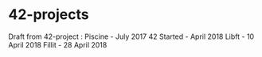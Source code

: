 # 42-projects

Draft from 42-project : 
Piscine - July 2017
42 Started - April 2018
Libft  - 10 April 2018
Fillit - 28 April 2018
